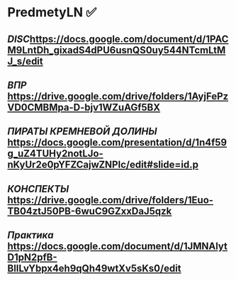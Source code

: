 # PredmetyLN :white_check_mark:
***DISC***https://docs.google.com/document/d/1PACM9LntDh_gixadS4dPU6usnQS0uy544NTcmLtMJ_s/edit
------------------------------------------------------------------------------------
***ВПР***
https://drive.google.com/drive/folders/1AyjFePzVD0CMBMpa-D-bjv1WZuAGf5BX
------------------------------------------------------------------------------------
***ПИРАТЫ КРЕМНЕВОЙ ДОЛИНЫ***
https://docs.google.com/presentation/d/1n4f59g_uZ4TUHy2notLJo-nKyUr2e0pYFZCajwZNPlc/edit#slide=id.p
------------------------------------------------------------------------------------------------------
***КОНСПЕКТЫ***
https://drive.google.com/drive/folders/1Euo-TB04ztJ50PB-6wuC9GZxxDaJ5qzk
--------------------------------------------------------------------------------------
***Практика***
https://docs.google.com/document/d/1JMNAlytD1pN2pfB-BlILvYbpx4eh9qQh49wtXv5sKs0/edit
--------------------------------------------------------------------------------------
